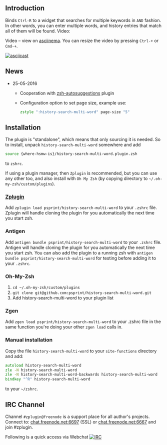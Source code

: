 ## Introduction

Binds `Ctrl-R` to a widget that searches for multiple keywords in `AND` fashion.
In other words, you can enter multiple words, and history entries that match
all of them will be found. Video:

Video – view on [asciinema](https://asciinema.org/a/46371). You can resize the video by pressing `Ctrl-+` or `Cmd-+`.

[![asciicast](https://asciinema.org/a/46371.png)](https://asciinema.org/a/46371)

## News

* 25-05-2016
  - Cooperation with
    [zsh-autosuggestions](https://github.com/zsh-users/zsh-autosuggestions)
    plugin
  - Configuration option to set page size, example use:

    ```zsh
    zstyle ":history-search-multi-word" page-size "5"
    ```

## Installation

The plugin is "standalone", which means that only sourcing it is needed. So to
install, unpack `history-search-multi-word` somewhere and add

```zsh
source {where-hsmw-is}/history-search-multi-word.plugin.zsh
```

to `zshrc`.

If using a plugin manager, then `Zplugin` is recommended, but you can use any
other too, and also install with `Oh My Zsh` (by copying directory to
`~/.oh-my-zsh/custom/plugins`).


### [Zplugin](https://github.com/psprint/zplugin)

Add `zplugin load psprint/history-search-multi-word` to your `.zshrc` file.
Zplugin will handle cloning the plugin for you automatically the next time you
start zsh.

### Antigen

Add `antigen bundle psprint/history-search-multi-word` to your `.zshrc` file.
Antigen will handle cloning the plugin for you automatically the next time you
start zsh. You can also add the plugin to a running zsh with `antigen bundle
psprint/history-search-multi-word` for testing before adding it to your
`.zshrc`.

### Oh-My-Zsh

1. `cd ~/.oh-my-zsh/custom/plugins`
2. `git clone git@github.com:psprint/history-search-multi-word.git`
3. Add history-search-multi-word to your plugin list

### Zgen

Add `zgen load psprint/history-search-multi-word` to your .zshrc file in the same function you're doing your other `zgen load` calls in.

### Manual installation

Copy the file `history-search-multi-word` to your `site-functions` directory and add:

```zsh
autoload history-search-multi-word
zle -N history-search-multi-word
zle -N history-search-multi-word-backwards history-search-multi-word
bindkey "^R" history-search-multi-word
```

to your `~/zshrc`.

## IRC Channel

Channel `#zplugin@freenode` is a support place for all author's projects. Connect to:
[chat.freenode.net:6697](ircs://chat.freenode.net:6697/%23zplugin) (SSL) or [chat.freenode.net:6667](irc://chat.freenode.net:6667/%23zplugin)
 and join #zplugin.

Following is a quick access via Webchat [![IRC](https://kiwiirc.com/buttons/chat.freenode.net/zplugin.png)](https://kiwiirc.com/client/chat.freenode.net:+6697/#zplugin)
